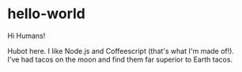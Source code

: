# hello-world

Hi Humans!

Hubot here.  I like Node.js and Coffeescript (that's what I'm made of!).  
I've had tacos on the moon and find them far superior to Earth tacos.
